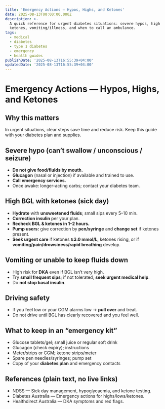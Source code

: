 ```yaml
---
title: 'Emergency Actions — Hypos, Highs, and Ketones'
date: 2025-08-13T00:00:00.000Z
description: >-
  A quick reference for urgent diabetes situations: severe hypos, high BGL with
  ketones, vomiting/illness, and when to call an ambulance.
tags:
  - medical
  - diabetes
  - type 1 diabetes
  - emergency
  - health guides
publishDate: '2025-08-13T16:55:39+04:00'
updatedDate: '2025-08-13T16:55:39+04:00'
---
```


# Emergency Actions — Hypos, Highs, and Ketones

## Why this matters
In urgent situations, clear steps save time and reduce risk. Keep this guide with your diabetes plan and supplies.

## Severe hypo (can’t swallow / unconscious / seizure)
- **Do not give food/fluids by mouth.**  
- **Glucagon** (nasal or injection) if available and trained to use.  
- **Call emergency services.**  
- Once awake: longer-acting carbs; contact your diabetes team.

## High BGL **with** ketones (sick day)
- **Hydrate** with **unsweetened fluids**; small sips every 5–10 min.  
- **Correction insulin** per your plan.  
- **Recheck BGL & ketones in 1–2 hours.**  
- **Pump users:** give correction by **pen/syringe** and **change set** if ketones present.  
- **Seek urgent care** if ketones **≥3.0 mmol/L**, ketones rising, or if **vomiting/pain/drowsiness/rapid breathing** develop.

## Vomiting or unable to keep fluids down
- High risk for **DKA** even if BGL isn’t very high.  
- Try **small frequent sips**; if not tolerated, **seek urgent medical help**.  
- Do **not stop basal insulin**.

## Driving safety
- If you feel low or your CGM alarms low → **pull over** and treat.  
- Do not drive until BGL has clearly recovered and you feel well.

## What to keep in an “emergency kit”
- Glucose tablets/gel; small juice or regular soft drink  
- Glucagon (check expiry); instructions  
- Meter/strips or CGM; ketone strips/meter  
- Spare pen needles/syringes; pump set  
- Copy of your **diabetes plan** and emergency contacts

## References (plain text, no live links)
- NDSS — Sick day management, hypoglycaemia, and ketone testing.  
- Diabetes Australia — Emergency actions for highs/lows/ketones.  
- Healthdirect Australia — DKA symptoms and red flags.
